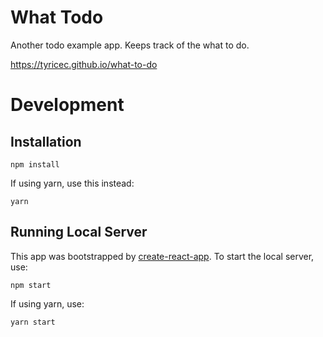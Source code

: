 # What Todo

Another todo example app. Keeps track of the what to do.

https://tyricec.github.io/what-to-do

# Development

## Installation

```
npm install
```

If using yarn, use this instead:

```
yarn
```

## Running Local Server

This app was bootstrapped by [create-react-app](https://github.com/facebookincubator/create-react-app). To start the local server, use:

```
npm start
```

If using yarn, use:

```
yarn start
```
